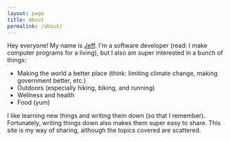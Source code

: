 ```yaml
---
layout: page
title: About
permalink: /about/
---
```


Hey everyone! My name is [Jeff](http://jeffmaher.me). I'm a software developer (read: I make computer programs for a living), but I also am super interested in a bunch of things:

- Making the world a better place (think: limiting climate change, making government better, etc.)
- Outdoors (especially hiking, biking, and running)
- Wellness and health
- Food (yum)

I like learning new things and writing them down (so that I remember). Fortunately, writing things down also makes them super easy to share. This site is my way of sharing, although the topics covered are scattered.
